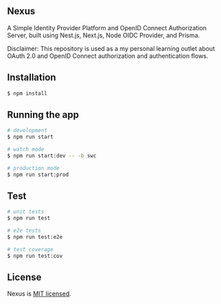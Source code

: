 ## Nexus

A Simple Identity Provider Platform and OpenID Connect Authorization Server, built using Nest.js, Next.js, Node OIDC Provider, and Prisma.

Disclaimer: This repository is used as a my personal learning outlet about OAuth 2.0 and OpenID Connect authorization and authentication flows.

## Installation

```bash
$ npm install
```

## Running the app

```bash
# development
$ npm run start

# watch mode
$ npm run start:dev -- -b swc

# production mode
$ npm run start:prod
```

## Test

```bash
# unit tests
$ npm run test

# e2e tests
$ npm run test:e2e

# test coverage
$ npm run test:cov
```

## License

Nexus is [MIT licensed](LICENSE).

